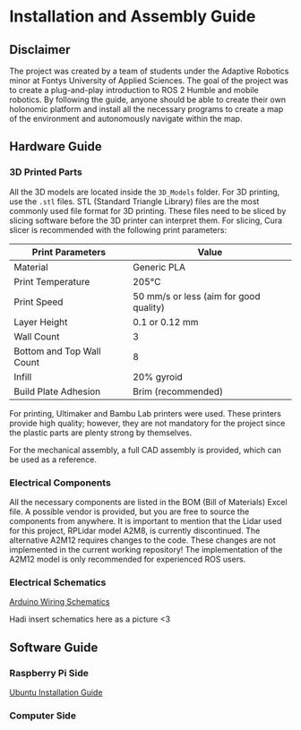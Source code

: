 # Installation and Assembly Guide

## Disclaimer

The project was created by a team of students under the Adaptive Robotics minor at Fontys University of Applied Sciences. The goal of the project was to create a plug-and-play introduction to ROS 2 Humble and mobile robotics. By following the guide, anyone should be able to create their own holonomic platform and install all the necessary programs to create a map of the environment and autonomously navigate within the map.

## Hardware Guide

### 3D Printed Parts

All the 3D models are located inside the `3D_Models` folder. For 3D printing, use the `.stl` files. STL (Standard Triangle Library) files are the most commonly used file format for 3D printing. These files need to be sliced by slicing software before the 3D printer can interpret them. For slicing, Cura slicer is recommended with the following print parameters:

| Print Parameters           | Value                                  |
| -------------------------- | -------------------------------------- |
| Material                   | Generic PLA                            |
| Print Temperature          | 205°C                                  |
| Print Speed                | 50 mm/s or less (aim for good quality) |
| Layer Height               | 0.1 or 0.12 mm                         |
| Wall Count                 | 3                                      |
| Bottom and Top Wall Count  | 8                                      |
| Infill                     | 20% gyroid                             |
| Build Plate Adhesion       | Brim (recommended)                     |

For printing, Ultimaker and Bambu Lab printers were used. These printers provide high quality; however, they are not mandatory for the project since the plastic parts are plenty strong by themselves.

For the mechanical assembly, a full CAD assembly is provided, which can be used as a reference.

### Electrical Components

All the necessary components are listed in the BOM (Bill of Materials) Excel file. A possible vendor is provided, but you are free to source the components from anywhere. It is important to mention that the Lidar used for this project, RPLidar model A2M8, is currently discontinued. The alternative A2M12 requires changes to the code. These changes are not implemented in the current working repository! The implementation of the A2M12 model is only recommended for experienced ROS users.

### Electrical Schematics

[Arduino Wiring Schematics](Arduino_Code/README.md)

Hadi insert schematics here as a picture <3

## Software Guide

### Raspberry Pi Side

[Ubuntu Installation Guide](https://raspberrytips.com/headless-ubuntu-server-installation/)

### Computer Side
